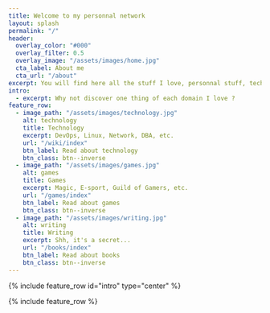 ```yaml
---
title: Welcome to my personnal network
layout: splash
permalink: "/"
header:
  overlay_color: "#000"
  overlay_filter: 0.5
  overlay_image: "/assets/images/home.jpg"
  cta_label: About me
  cta_url: "/about"
excerpt: You will find here all the stuff I love, personnal stuff, technical stuff and so much more
intro:
  - excerpt: Why not discover one thing of each domain I love ?
feature_row:
  - image_path: "/assets/images/technology.jpg"
    alt: technology
    title: Technology
    excerpt: DevOps, Linux, Network, DBA, etc.
    url: "/wiki/index"
    btn_label: Read about technology
    btn_class: btn--inverse
  - image_path: "/assets/images/games.jpg"
    alt: games
    title: Games
    excerpt: Magic, E-sport, Guild of Gamers, etc.
    url: "/games/index"
    btn_label: Read about games
    btn_class: btn--inverse
  - image_path: "/assets/images/writing.jpg"
    alt: writing
    title: Writing
    excerpt: Shh, it's a secret...
    url: "/books/index"
    btn_label: Read about books
    btn_class: btn--inverse
---
```


{% include feature_row id="intro" type="center" %}

{% include feature_row %}
